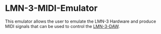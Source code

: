 # LMN-3-MIDI-Emulator

This emulator allows the user to emulate the LMN-3 Hardware and produce MIDI signals that can be used to control the [LMN-3-DAW](https://github.com/stonepreston/LMN-3-DAW).

